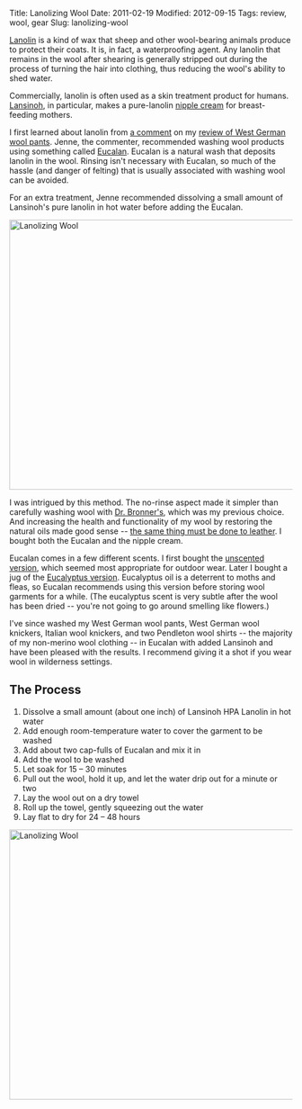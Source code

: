 Title: Lanolizing Wool
Date: 2011-02-19
Modified: 2012-09-15
Tags: review, wool, gear
Slug: lanolizing-wool

<a href="https://secure.wikimedia.org/wikipedia/en/wiki/Lanolin">Lanolin</a> is a kind of wax that sheep and other wool-bearing animals produce to protect their coats. It is, in fact, a waterproofing agent. Any lanolin that remains in the wool after shearing is generally stripped out during the process of turning the hair into clothing, thus reducing the wool's ability to shed water.

Commercially, lanolin is often used as a skin treatment product for humans. <a href="http://www.lansinoh.com">Lansinoh</a>, in particular, makes a pure-lanolin <a href="http://www.lansinoh.com/products/hpa-lanolin">nipple cream</a> for breast-feeding mothers.

I first learned about lanolin from <a href="http://pig-monkey.com/2008/12/18/west-german-wool-pants/#comment-49808">a comment</a> on my <a href="http://pig-monkey.com/2008/12/18/west-german-wool-pants/">review of West German wool pants</a>. Jenne, the commenter, recommended washing wool products using something called <a href="http://www.eucalan.com/">Eucalan</a>. Eucalan is a natural wash that deposits lanolin in the wool. Rinsing isn't necessary with Eucalan, so much of the hassle (and danger of felting) that is usually associated with washing wool can be avoided.

For an extra treatment, Jenne recommended dissolving a small amount of Lansinoh's pure lanolin in hot water before adding the Eucalan.

<a href="http://www.flickr.com/photos/pigmonkey/5460161078/" title="Lanolizing Wool by Pig Monkey, on Flickr"><img src="http://farm6.static.flickr.com/5296/5460161078_af778ef46a_z.jpg" width="640" height="480" alt="Lanolizing Wool" /></a>

<!--more-->

I was intrigued by this method. The no-rinse aspect made it simpler than carefully washing wool with <a href="http://www.drbronner.com/">Dr. Bronner's</a>, which was my previous choice. And increasing the health and functionality of my wool by restoring the natural oils made good sense -- <a href="http://pig-monkey.com/2009/03/31/leather-boot-care/">the same thing must be done to leather</a>. I bought both the Eucalan and the nipple cream.

Eucalan comes in a few different scents. I first bought the <a href="http://www.eucalan.com/products/no-rinse-delicate-wash/no-rinse-natural-unscented">unscented version</a>, which seemed most appropriate for outdoor wear. Later I bought a jug of the <a href="http://www.eucalan.com/products/no-rinse-delicate-wash/no-rinse-eucalyptus">Eucalyptus version</a>. Eucalyptus oil is a deterrent to moths and fleas, so Eucalan recommends using this version before storing wool garments for a while. (The eucalyptus scent is very subtle after the wool has been dried -- you're not going to go around smelling like flowers.)

I've since washed my West German wool pants, West German wool knickers, Italian wool knickers, and two Pendleton wool shirts -- the majority of my non-merino wool clothing -- in Eucalan with added Lansinoh and have been pleased with the results. I recommend giving it a shot if you wear wool in wilderness settings.

<h2>The Process</h2>

<ol>
	<li>Dissolve a small amount (about one inch) of Lansinoh HPA Lanolin in hot water</li>
	<li>Add enough room-temperature water to cover the garment to be washed</li>
	<li>Add about two cap-fulls of Eucalan and mix it in</li>
	<li>Add the wool to be washed</li>
	<li>Let soak for 15 &#8211; 30 minutes</li>
	<li>Pull out the wool, hold it up, and let the water drip out for a minute or two</li>
	<li>Lay the wool out on a dry towel</li>
	<li>Roll up the towel, gently squeezing out the water</li>
	<li>Lay flat to dry for 24 &#8211; 48 hours</li>
</ol>

<a href="http://www.flickr.com/photos/pigmonkey/5459555823/" title="Lanolizing Wool by Pig Monkey, on Flickr"><img src="http://farm6.static.flickr.com/5171/5459555823_955b942290_z.jpg" width="640" height="480" alt="Lanolizing Wool" /></a>
